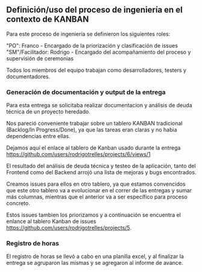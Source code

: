 ## Definición/uso del proceso de ingeniería en el contexto de KANBAN

Para este proceso de ingeniería se definieron los siguientes roles:

"PO": Franco - Encargado de la priorización y clasificación de issues
"SM"/Facilitador: Rodrigo - Encargado del acompañamiento del proceso y supervisión de ceremonias

Todos los miembros del equipo trabajan como desarrolladores, testers y documentadores.

### Generación de documentación y output de la entrega
Para esta entrega se solicitaba realizar documentacion y análisis de deuda técnica de un proyecto heredado.

Nos pareció conveniente trabajar sobre un tablero KANBAN tradicional (Backlog/In Progress/Done), ya que las tareas eran claras 
y no habia dependencias entre ellas. 

Dejamos aquí el enlace al tablero de Kanban usado durante la entrega https://github.com/users/rodrigotrelles/projects/6/views/1

El resultado del análisis de deuda técnica y testeo de la aplicación, tanto del Frontend como del Backend arrojó una lista de mejoras y 
bugs encontrados. 

Creamos issues para ellos en otro tablero, ya que estamos convencidos que este otro tablero va a evolucionar en el correr de las entregas y sumar 
más columnas, mientras que el anterior va a ser específico para proceso concreto. 

Estos issues tambien los priorizamos y a continuación se encuentra el enlance al tablero Kanban de issues https://github.com/users/rodrigotrelles/projects/5.

### Registro de horas

El registro de horas se llevó a cabo en una planilla excel, y al finalizar la entrega se agruparon las mismas y se agregaron al informe de avance.
